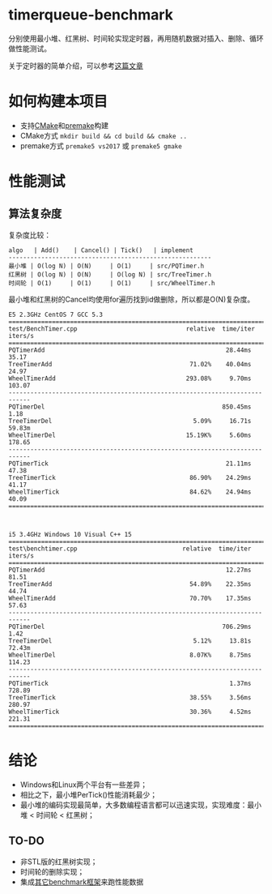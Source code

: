 # timerqueue-benchmark

分别使用最小堆、红黑树、时间轮实现定时器，再用随机数据对插入、删除、循环做性能测试。

关于定时器的简单介绍，可以参考[这篇文章](https://www.ibm.com/developerworks/cn/linux/l-cn-timers/index.html)


# 如何构建本项目

* 支持[CMake](https://cmake.org/download/)和[premake](https://premake.github.io/download.html#v5)构建
* CMake方式 `mkdir build && cd build && cmake ..`
* premake方式 `premake5 vs2017` 或 `premake5 gmake`


# 性能测试

## 算法复杂度

复杂度比较：

```
algo   | Add()    | Cancel() | Tick()   | implement
--------------------------------------------------------
最小堆 | O(log N) | O(N)     | O(1)     | src/PQTimer.h
红黑树 | O(log N) | O(N)     | O(log N) | src/TreeTimer.h
时间轮 | O(1)     | O(1)     | O(1)     | src/WheelTimer.h
```

最小堆和红黑树的Cancel均使用for遍历找到id做删除，所以都是O(N)复杂度。



```
E5 2.3GHz CentOS 7 GCC 5.3
============================================================================
test/BenchTimer.cpp                              relative  time/iter  iters/s
============================================================================
PQTimerAdd                                                  28.44ms    35.17
TreeTimerAdd                                      71.02%    40.04ms    24.97
WheelTimerAdd                                    293.08%     9.70ms   103.07
----------------------------------------------------------------------------
PQTimerDel                                                 850.45ms     1.18
TreeTimerDel                                       5.09%     16.71s   59.83m
WheelTimerDel                                    15.19K%     5.60ms   178.65
----------------------------------------------------------------------------
PQTimerTick                                                 21.11ms    47.38
TreeTimerTick                                     86.90%    24.29ms    41.17
WheelTimerTick                                    84.62%    24.94ms    40.09
============================================================================



```

```
i5 3.4GHz Windows 10 Visual C++ 15
============================================================================
test\benchtimer.cpp                             relative  time/iter  iters/s
============================================================================
PQTimerAdd                                                  12.27ms    81.51
TreeTimerAdd                                      54.89%    22.35ms    44.74
WheelTimerAdd                                     70.70%    17.35ms    57.63
----------------------------------------------------------------------------
PQTimerDel                                                 706.29ms     1.42
TreeTimerDel                                       5.12%     13.81s   72.43m
WheelTimerDel                                     8.07K%     8.75ms   114.23
----------------------------------------------------------------------------
PQTimerTick                                                  1.37ms   728.89
TreeTimerTick                                     38.55%     3.56ms   280.97
WheelTimerTick                                    30.36%     4.52ms   221.31
============================================================================
```


# 结论

* Windows和Linux两个平台有一些差异；
* 相比之下，最小堆PerTick()性能消耗最少；
* 最小堆的编码实现最简单，大多数编程语言都可以迅速实现，实现难度：最小堆 < 时间轮 < 红黑树；


## TO-DO

* 非STL版的红黑树实现；
* 时间轮的删除实现；
* 集成[其它benchmark框架](https://github.com/google/benchmark)来跑性能数据
